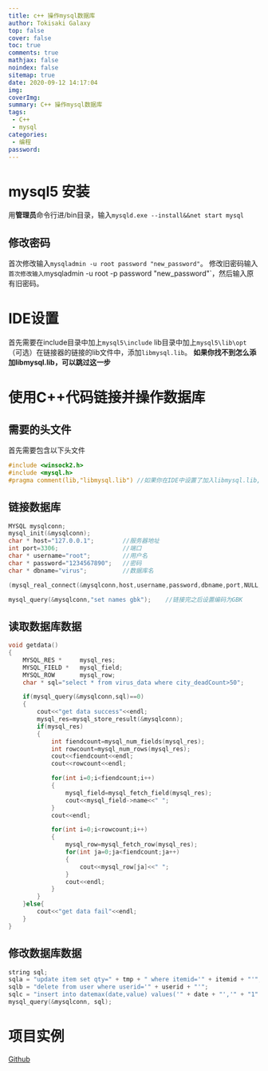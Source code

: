 ```yaml
---
title: c++ 操作mysql数据库
author: Tokisaki Galaxy
top: false
cover: false
toc: true
comments: true
mathjax: false
noindex: false
sitemap: true
date: 2020-09-12 14:17:04
img:
coverImg:
summary: C++ 操作mysql数据库
tags:
 - C++
 - mysql
categories:
 - 编程
password:
---
```


# mysql5 安装

用**管理员**命令行进/bin目录，输入`mysqld.exe --install&&net start mysql`

## 修改密码

首次修改输入`mysqladmin -u root password "new_password"`。
修改旧密码输入`首次修改输入`mysqladmin -u root -p password "new_password"`，然后输入原有旧密码。

# IDE设置

首先需要在include目录中加上`mysql5\include`
lib目录中加上`mysql5\lib\opt`
（可选）在链接器的链接的lib文件中，添加`libmysql.lib`。
**如果你找不到怎么添加libmysql.lib，可以跳过这一步**

# 使用C++代码链接并操作数据库

## 需要的头文件
首先需要包含以下头文件
```cpp
#include <winsock2.h>
#include <mysql.h>
#pragma comment(lib,"libmysql.lib") //如果你在IDE中设置了加入libmysql.lib,就可以不需要这一行，但是你加上去也没事
```

## 链接数据库
```cpp
MYSQL mysqlconn;
mysql_init(&mysqlconn);
char * host="127.0.0.1";        //服务器地址
int port=3306;                  //端口
char * username="root";         //用户名
char * password="1234567890";   //密码
char * dbname="virus";          //数据库名

(mysql_real_connect(&mysqlconn,host,username,password,dbname,port,NULL,CLIENT_FOUND_ROWS) != NULL)?cout<<"success"<<endl:cout<<"fail"<<endl;

mysql_query(&mysqlconn,"set names gbk");    //链接完之后设置编码为GBK
```

## 读取数据库数据

```cpp
void getdata()
{
    MYSQL_RES *     mysql_res;
    MYSQL_FIELD *   mysql_field;
    MYSQL_ROW       mysql_row;
    char * sql="select * from virus_data where city_deadCount>50";

    if(mysql_query(&mysqlconn,sql)==0)
    {
        cout<<"get data success"<<endl;
        mysql_res=mysql_store_result(&mysqlconn);
        if(mysql_res)
        {
            int fiendcount=mysql_num_fields(mysql_res);
            int rowcount=mysql_num_rows(mysql_res);
            cout<<fiendcount<<endl;
            cout<<rowcount<<endl;

            for(int i=0;i<fiendcount;i++)
            {
                mysql_field=mysql_fetch_field(mysql_res);
                cout<<mysql_field->name<<" ";
            }
            cout<<endl;

            for(int i=0;i<rowcount;i++)
            {
                mysql_row=mysql_fetch_row(mysql_res);
                for(int ja=0;ja<fiendcount;ja++)
                {
                    cout<<mysql_row[ja]<<" ";
                }
                cout<<endl;
            }
        }
    }else{
        cout<<"get data fail"<<endl;
    }
}
```

## 修改数据库数据
```cpp
string sql;
sqla = "update item set qty=" + tmp + " where itemid='" + itemid + "'";   			//修改
sqlb = "delete from user where userid='" + userid + "'";							//删除
sqlc = "insert into datemax(date,value) values('" + date + "','" + "1" + "');";     //插入
mysql_query(&mysqlconn, sql);
```

# 项目实例

[Github](https://github.com/Tokisaki-Galaxy/LEARN-C)